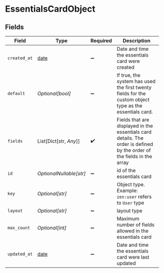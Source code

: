 # EssentialsCardObject


## Fields

| Field                                                                                                                  | Type                                                                                                                   | Required                                                                                                               | Description                                                                                                            |
| ---------------------------------------------------------------------------------------------------------------------- | ---------------------------------------------------------------------------------------------------------------------- | ---------------------------------------------------------------------------------------------------------------------- | ---------------------------------------------------------------------------------------------------------------------- |
| `created_at`                                                                                                           | [date](https://docs.python.org/3/library/datetime.html#date-objects)                                                   | :heavy_minus_sign:                                                                                                     | Date and time the essentials card were created                                                                         |
| `default`                                                                                                              | *Optional[bool]*                                                                                                       | :heavy_minus_sign:                                                                                                     | If true, the system has used the first twenty fields for the custom object type as the essentials card.                |
| `fields`                                                                                                               | List[Dict[str, *Any*]]                                                                                                 | :heavy_check_mark:                                                                                                     | Fields that are displayed in the essentials card details. The order is defined by the order of the fields in the array |
| `id`                                                                                                                   | *OptionalNullable[str]*                                                                                                | :heavy_minus_sign:                                                                                                     | id of the essentials card<br/>                                                                                         |
| `key`                                                                                                                  | *Optional[str]*                                                                                                        | :heavy_minus_sign:                                                                                                     | Object type. Example: `zen:user` refers to `User` type<br/>                                                            |
| `layout`                                                                                                               | *Optional[str]*                                                                                                        | :heavy_minus_sign:                                                                                                     | layout type<br/>                                                                                                       |
| `max_count`                                                                                                            | *Optional[int]*                                                                                                        | :heavy_minus_sign:                                                                                                     | Maximum number of fields allowed in the essentials card                                                                |
| `updated_at`                                                                                                           | [date](https://docs.python.org/3/library/datetime.html#date-objects)                                                   | :heavy_minus_sign:                                                                                                     | Date and time the essentials card were last updated                                                                    |